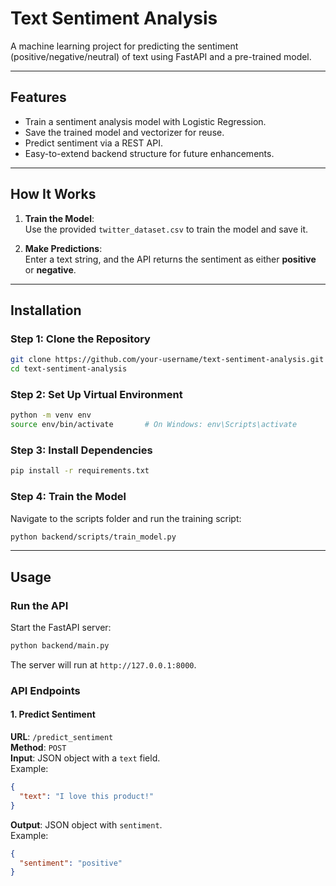# Text Sentiment Analysis

A machine learning project for predicting the sentiment (positive/negative/neutral) of text using FastAPI and a pre-trained model.

---

## Features

- Train a sentiment analysis model with Logistic Regression.
- Save the trained model and vectorizer for reuse.
- Predict sentiment via a REST API.
- Easy-to-extend backend structure for future enhancements.

---

## How It Works

1. **Train the Model**:  
   Use the provided `twitter_dataset.csv` to train the model and save it.

2. **Make Predictions**:  
   Enter a text string, and the API returns the sentiment as either **positive** or **negative**.

---

## Installation

### Step 1: Clone the Repository
```bash
git clone https://github.com/your-username/text-sentiment-analysis.git
cd text-sentiment-analysis
```

### Step 2: Set Up Virtual Environment
```bash
python -m venv env
source env/bin/activate       # On Windows: env\Scripts\activate
```

### Step 3: Install Dependencies
```bash
pip install -r requirements.txt
```

### Step 4: Train the Model
Navigate to the scripts folder and run the training script:
```bash
python backend/scripts/train_model.py
```

---

## Usage

### Run the API
Start the FastAPI server:
```bash
python backend/main.py
```

The server will run at `http://127.0.0.1:8000`.

### API Endpoints

#### 1. Predict Sentiment
**URL**: `/predict_sentiment`  
**Method**: `POST`  
**Input**: JSON object with a `text` field.  
Example:
```json
{
  "text": "I love this product!"
}
```

**Output**: JSON object with `sentiment`.  
Example:
```json
{
  "sentiment": "positive"
}
```

